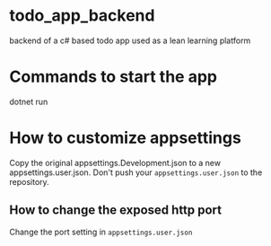 # todo_app_backend
backend of a c# based todo app used as a lean learning platform

# Commands to start the app

dotnet run

# How to customize appsettings

Copy the original appsettings.Development.json to a new appsettings.user.json. Don't push your `appsettings.user.json` to the repository.

## How to change the exposed http port

Change the port setting in `appsettings.user.json`

